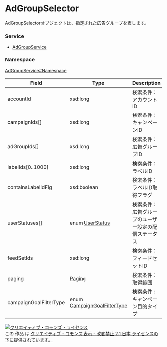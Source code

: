 

# AdGroupSelector

AdGroupSelectorオブジェクトは、指定された広告グループを表します。

### Service

+ [AdGroupService](../../services/AdGroupService.md)

### Namespace

[AdGroupService#Namespace](../../services/AdGroupService.md#namespace)

| Field | Type | Description | response | get |
| ----- | ---- | ----------- | -------- | --------- |
| accountId | xsd:long | 検索条件：アカウントID | yes | - | |
| campaignIds[] | xsd:long | 検索条件：キャンペーンID | yes | - | |
| adGroupIds[] | xsd:long | 検索条件：広告グループID | yes | - | |
| labelIds[0..1000] | xsd:long | 検索条件：ラベルID | yes | - | |
| containsLabelIdFlg | xsd:boolean | 検索条件：ラベルID取得フラグ | yes | - | |
| userStatuses[] | enum [UserStatus](./UserStatus.md) | 検索条件：広告グループのユーザー設定の配信ステータス | yes | - | |
| feedSetIds | xsd:long | 検索条件：フィードセットID | yes | - | |
| paging | [Paging](../Common/Paging.md) | 検索条件：取得範囲 | yes | - | |
| campaignGoalFilterType | enum [CampaignGoalFilterType](./CampaignGoalFilterType.md) | 検索条件 : キャンペーン目的タイプ | yes | Optional | |

<a rel="license" href="http://creativecommons.org/licenses/by-nd/2.1/jp/"><img alt="クリエイティブ・コモンズ・ライセンス" style="border-width:0" src="https://i.creativecommons.org/l/by-nd/2.1/jp/88x31.png" /></a><br />この 作品 は <a rel="license" href="http://creativecommons.org/licenses/by-nd/2.1/jp/">クリエイティブ・コモンズ 表示 - 改変禁止 2.1 日本 ライセンスの下に提供されています。</a>
